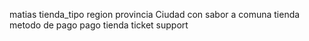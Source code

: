 matias
	tienda_tipo
	region
	provincia
	Ciudad con sabor a comuna
	tienda
	metodo de pago
	pago tienda
	ticket
	support